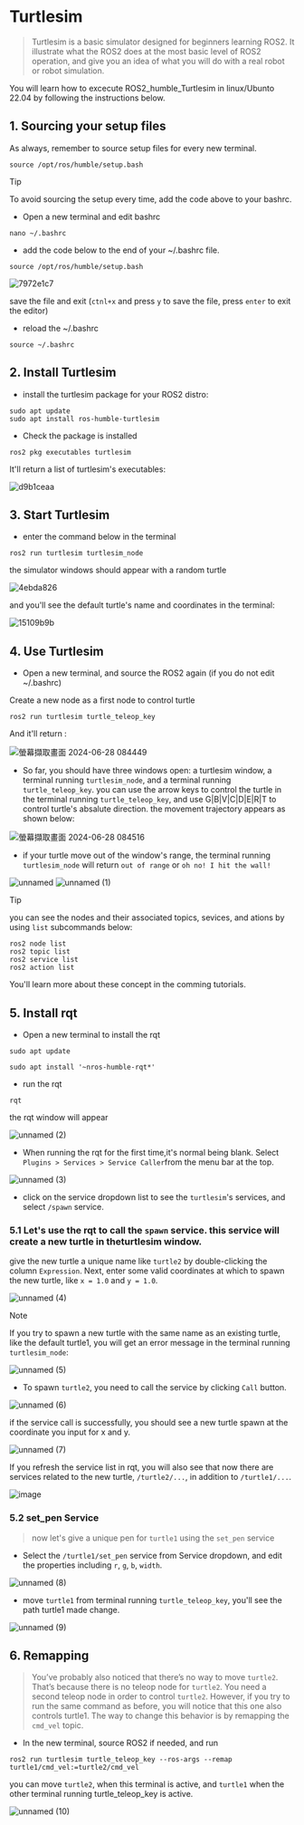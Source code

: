 # Turtlesim
> Turtlesim is a basic simulator designed for beginners learning ROS2. It illustrate what the ROS2 does at the most basic level of ROS2 operation,
> and give you an idea of what you will do with a real robot or robot simulation.

You will learn how to excecute ROS2_humble_Turtlesim in linux/Ubunto 22.04 by following the instructions below.

## 1. Sourcing your setup files
As always, remember to source setup files for every new terminal.

`source /opt/ros/humble/setup.bash`

>[!TIP]
>To avoid sourcing the setup every time, add the code above to your bashrc.
>
>* Open a new terminal and edit bashrc
>
>`nano ~/.bashrc`
>
>* add the code below to the end of your ~/.bashrc file.
>
>`source /opt/ros/humble/setup.bash`
>
>![7972e1c7](https://github.com/ChengHsunTai/ROS2/assets/137912642/3c5997d0-28f8-46fd-a9fe-18472bb0aed4)
>
> save the file and exit (`ctnl+x` and press `y` to save the file, press `enter` to exit the editor)
> 
>* reload the ~/.bashrc
>
>`source ~/.bashrc`

## 2. Install Turtlesim
* install the turtlesim package for your ROS2 distro:
```
sudo apt update
sudo apt install ros-humble-turtlesim
```
* Check the package is installed
```
ros2 pkg executables turtlesim
```
It'll return a list of turtlesim's executables:

![d9b1ceaa](https://github.com/ChengHsunTai/ROS2/assets/137912642/4e764866-a70a-436f-8e95-de2b4de3320a)

## 3. Start Turtlesim
* enter the command below in the terminal

`ros2 run turtlesim turtlesim_node`

the simulator windows should appear with a random turtle

![4ebda826](https://github.com/ChengHsunTai/ROS2/assets/137912642/434c30a1-db39-4c1d-88b5-1bb96c4cb9d3)


and you'll see the default turtle's name and coordinates in the terminal:

![15109b9b](https://github.com/ChengHsunTai/ROS2/assets/137912642/99c9182b-5c53-410c-aaa4-f9dbced5fdbc)

## 4. Use Turtlesim
* Open a new terminal, and source the ROS2 again (if you do not edit ~/.bashrc)

Create a new node as a first node to control turtle

`ros2 run turtlesim turtle_teleop_key`

And it'll return :

![螢幕擷取畫面 2024-06-28 084449](https://github.com/ChengHsunTai/ROS2/assets/137912642/23f24fa5-ccb0-4a55-949e-ef84d0c16fda)

* So far, you should have three windows open: a turtlesim window, a terminal running `turtlesim_node`, and a terminal running `turtle_teleop_key`.
you can use the arrow keys to control the turtle in the terminal running `turtle_teleop_key`, and use G|B|V|C|D|E|R|T to control turtle's absalute direction.
the movement trajectory appears as shown below:
 
![螢幕擷取畫面 2024-06-28 084516](https://github.com/ChengHsunTai/ROS2/assets/137912642/3062e833-86d2-49f5-b37a-59e54b7a4fae)

* if your turtle move out of the window's range, the terminal running `turtlesim_node` will return `out of range` or `oh no! I hit the wall!`

![unnamed](https://github.com/ChengHsunTai/ROS2/assets/137912642/381ad121-6ccc-4c4d-80c2-59b32bd0f5af)
![unnamed (1)](https://github.com/ChengHsunTai/ROS2/assets/137912642/3e26105d-00ae-4aaf-bec0-d0467cf043fc)

>[!TIP]
> you can see the nodes and their associated topics, sevices, and ations by using `list` subcommands below:
>```
>ros2 node list
>ros2 topic list
>ros2 service list
>ros2 action list
>```
>You'll learn more about these concept in the comming tutorials.

## 5. Install rqt
* Open a new terminal to install the rqt
```
sudo apt update

sudo apt install '~nros-humble-rqt*'
```


* run the rqt
```
rqt
```
the rqt window will appear

![unnamed (2)](https://github.com/ChengHsunTai/ROS2/assets/137912642/0cc44bf2-43ea-478f-90e3-9d60789a6785)

* When running the rqt for the first time,it's normal being blank. Select `Plugins > Services > Service Caller`from the menu bar at the top.

![unnamed (3)](https://github.com/ChengHsunTai/ROS2/assets/137912642/e9410e0a-3b40-4b66-9005-00c8c686887b)

* click on the service dropdown list to see the `turtlesim`'s services, and select `/spawn` service.

### 5.1 Let's use the rqt to call the `spawn` service. this service will create a new turtle in theturtlesim window.

give the new turtle a unique name like `turtle2` by double-clicking the column `Expression`. Next, enter some valid coordinates at which to spawn the new turtle, like `x = 1.0` and `y = 1.0`.

![unnamed (4)](https://github.com/ChengHsunTai/ROS2/assets/137912642/873f26ea-e5e3-4c7b-93df-8be14f50af2b)

>[!NOTE]
>If you try to spawn a new turtle with the same name as an existing turtle, like the default turtle1, you will get an error message in the terminal running `turtlesim_node`:
>
>![unnamed (5)](https://github.com/ChengHsunTai/ROS2/assets/137912642/fee8a024-bb89-4cfb-b0ce-a8cc426ed3c1)


* To spawn `turtle2`, you need to call the service by clicking `Call` button.

![unnamed (6)](https://github.com/ChengHsunTai/ROS2/assets/137912642/f0e2cce9-c68f-4cab-9913-e214a8f3db08)

if the service call is successfully, you should see a new turtle spawn at the coordinate you input for x and y.

![unnamed (7)](https://github.com/ChengHsunTai/ROS2/assets/137912642/d4df4337-764b-4431-8b14-4b815f67ee3c)

If you refresh the service list in rqt, you will also see that now there are services related to the new turtle, `/turtle2/...`, in addition to `/turtle1/...`.

![image](https://github.com/ChengHsunTai/ROS2/assets/137912642/ff4b3b47-763c-4e58-8ee2-e421e937fbad)

### 5.2 set_pen Service
> now let's give a unique pen for `turtle1` using the `set_pen` service

* Select the `/turtle1/set_pen` service from Service dropdown, and edit the properties including `r`, `g`, `b`, `width`.

![unnamed (8)](https://github.com/ChengHsunTai/ROS2/assets/137912642/8c810de1-38ea-48df-a3d1-a2b3e49fa137)

* move `turtle1` from terminal running `turtle_teleop_key`, you'll see the path turtle1 made change.

![unnamed (9)](https://github.com/ChengHsunTai/ROS2/assets/137912642/2594a2e2-aaeb-44f9-ad20-ddfed0f4735b)

## 6. Remapping
> You’ve probably also noticed that there’s no way to move `turtle2`. That’s because there is no teleop node for `turtle2`.
> You need a second teleop node in order to control `turtle2`. However, if you try to run the same command as before, you will notice that this one also controls turtle1. The way to change this behavior is by remapping the `cmd_vel` topic.

* In the new terminal, source ROS2 if needed, and run

`ros2 run turtlesim turtle_teleop_key --ros-args --remap turtle1/cmd_vel:=turtle2/cmd_vel`

you can move `turtle2`, when this terminal is active, and `turtle1` when the other terminal running turtle_teleop_key is active.

![unnamed (10)](https://github.com/ChengHsunTai/ROS2/assets/137912642/05d440b8-1bad-41a1-8473-e21a12382973)





